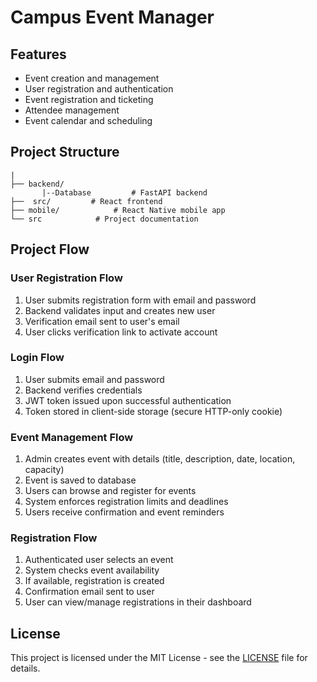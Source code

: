 # Campus Event Manager


## Features
- Event creation and management
- User registration and authentication
- Event registration and ticketing
- Attendee management
- Event calendar and scheduling

## Project Structure
```
|
├── backend/  
       |--Database         # FastAPI backend
├──  src/         # React frontend
├── mobile/            # React Native mobile app
└── src            # Project documentation
```



## Project Flow

### User Registration Flow
1. User submits registration form with email and password
2. Backend validates input and creates new user
3. Verification email sent to user's email
4. User clicks verification link to activate account

### Login Flow
1. User submits email and password
2. Backend verifies credentials
3. JWT token issued upon successful authentication
4. Token stored in client-side storage (secure HTTP-only cookie)

### Event Management Flow
1. Admin creates event with details (title, description, date, location, capacity)
2. Event is saved to database
3. Users can browse and register for events
4. System enforces registration limits and deadlines
5. Users receive confirmation and event reminders

### Registration Flow
1. Authenticated user selects an event
2. System checks event availability
3. If available, registration is created
4. Confirmation email sent to user
5. User can view/manage registrations in their dashboard

## License
This project is licensed under the MIT License - see the [LICENSE](LICENSE) file for details.
